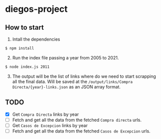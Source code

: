 # diegos-project

## How to start

1. Intall the dependencies

```sh
$ npm install
```

2. Run the index file passing a year from 2005 to 2021.

```sh
$ node index.js 2011
```

3. The output will be the list of links where do we need to start scrapping all the final data. Will be saved at the `/output/links/Compra Directa/{year}-links.json` as an JSON array format.

## TODO

- [x] Get `Compra Directa` links by year
- [ ] Fetch and get all the data from the fetched `Compra directa` urls.
- [ ] Get `Casos de Excepcion` links by year
- [ ] Fetch and get all the data from the fetched `Casos de Excepcion` urls.
